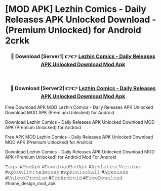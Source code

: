 # [MOD APK] Lezhin Comics - Daily Releases APK Unlocked Download - (Premium Unlocked) for Android 2crkk



<div align="center">
<h3>🔴 Download [Server1] 👉👉 <a href="https://momento.my/?title=Lezhin_Comics_-_Daily_Releases_APK_Unlocked_Download">Lezhin Comics - Daily Releases APK Unlocked Download Mod Apk</a></h3><br>

<h3>🔴 Download [Server2] 👉👉 <a href="https://momento.my/?title=Lezhin_Comics_-_Daily_Releases_APK_Unlocked_Download">Lezhin Comics - Daily Releases APK Unlocked Download Mod Apk</a></h3>
</div>



Free Download APK MOD Lezhin Comics - Daily Releases APK Unlocked Download MOD APK (Premium Unlocked) for Android

Download Lezhin Comics - Daily Releases APK Unlocked Download MOD APK (Premium Unlocked) for Android

Free APK MOD Lezhin Comics - Daily Releases APK Unlocked Download MOD APK (Premium Unlocked) for Android

Download Lezhin Comics - Daily Releases APK Unlocked Download MOD APK (Premium Unlocked) for Android Mod For Android

𝚃𝚊𝚐𝚜: #𝙼𝚘𝚍𝙰𝚙𝚔 #𝙳𝚘𝚠𝚗𝚕𝚘𝚊𝚍𝙼𝚘𝚍𝙰𝚙𝚔 #𝙰𝚙𝚔𝙻𝚊𝚝𝚎𝚜𝚝𝚅𝚎𝚛𝚜𝚒𝚘𝚗 #𝙰𝚙𝚔𝚄𝚗𝚕𝚒𝚖𝚒𝚝𝚎𝚍𝙼𝚘𝚗𝚎𝚢 #𝙰𝚙𝚔𝚄𝚗𝚕𝚘𝚌𝚔𝙰𝚕𝚕 #𝙰𝚙𝚔𝙽𝚘𝙰𝚍𝚜 #𝚄𝚗𝚕𝚘𝚌𝚔𝙿𝚛𝚎𝚖𝚒𝚞𝚖 #𝙵𝚘𝚛𝙰𝚗𝚍𝚛𝚘𝚒𝚍 #𝙵𝚛𝚎𝚎𝙳𝚘𝚠𝚗𝚕𝚘𝚊𝚍 #home_design_mod_apk
